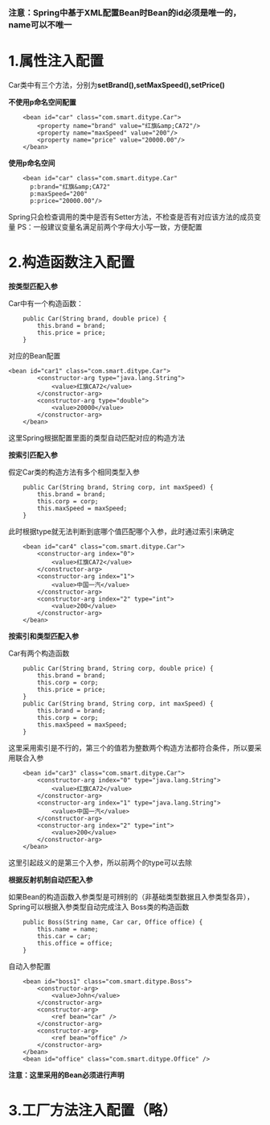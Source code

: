 ### 注意：Spring中基于XML配置Bean时Bean的id必须是唯一的，name可以不唯一
# 1.属性注入配置
Car类中有三个方法，分别为**setBrand(),setMaxSpeed(),setPrice()**

**不使用p命名空间配置**
```
	<bean id="car" class="com.smart.ditype.Car">
		<property name="brand" value="红旗&amp;CA72"/>
		<property name="maxSpeed" value="200"/>
		<property name="price" value="20000.00"/>
	</bean>
```
**使用p命名空间**
```
    <bean id="car" class="com.smart.ditype.Car"
      p:brand="红旗&amp;CA72"
      p:maxSpeed="200"
      p:price="20000.00"/>
```
Spring只会检查调用的类中是否有Setter方法，不检查是否有对应该方法的成员变量
PS：一般建议变量名满足前两个字母大小写一致，方便配置
# 2.构造函数注入配置
**按类型匹配入参**

Car中有一个构造函数：
```
	public Car(String brand, double price) {
		this.brand = brand;
		this.price = price;
	}	

```
对应的Bean配置
```
<bean id="car1" class="com.smart.ditype.Car">
		<constructor-arg type="java.lang.String">
			<value>红旗CA72</value>
		</constructor-arg>
		<constructor-arg type="double">
			<value>20000</value>
		</constructor-arg>
	</bean>
```
这里Spring根据配置里面的类型自动匹配对应的构造方法

**按索引匹配入参**

假定Car类的构造方法有多个相同类型入参
```
	public Car(String brand, String corp, int maxSpeed) {
		this.brand = brand;
		this.corp = corp;
		this.maxSpeed = maxSpeed;
	}
```
此时根据type就无法判断到底哪个值匹配哪个入参，此时通过索引来确定
```
	<bean id="car4" class="com.smart.ditype.Car">
		<constructor-arg index="0">
			<value>红旗CA72</value>
		</constructor-arg>
		<constructor-arg index="1">
			<value>中国一汽</value>
		</constructor-arg>
		<constructor-arg index="2" type="int">
			<value>200</value>
		</constructor-arg>
	</bean>
```
**按索引和类型匹配入参**

Car有两个构造函数
```
	public Car(String brand, String corp, double price) {
		this.brand = brand;
		this.corp = corp;
		this.price = price;
	}
	public Car(String brand, String corp, int maxSpeed) {
		this.brand = brand;
		this.corp = corp;
		this.maxSpeed = maxSpeed;
	}
```
这里采用索引是不行的，第三个的值若为整数两个构造方法都符合条件，所以要采用联合入参
```
	<bean id="car3" class="com.smart.ditype.Car">
		<constructor-arg index="0" type="java.lang.String">
			<value>红旗CA72</value>
		</constructor-arg>
		<constructor-arg index="1" type="java.lang.String">
			<value>中国一汽</value>
		</constructor-arg>
		<constructor-arg index="2" type="int">
			<value>200</value>
		</constructor-arg>
	</bean>
```
这里引起歧义的是第三个入参，所以前两个的type可以去除

**根据反射机制自动匹配入参**

如果Bean的构造函数入参类型是可辨别的（非基础类型数据且入参类型各异），Spring可以根据入参类型自动完成注入
Boss类的构造函数
```
	public Boss(String name, Car car, Office office) {
		this.name = name;
		this.car = car;
		this.office = office;
	}

```
自动入参配置
```
	<bean id="boss1" class="com.smart.ditype.Boss">
		<constructor-arg>
			<value>John</value>
		</constructor-arg>
		<constructor-arg>
			<ref bean="car" />
		</constructor-arg>
		<constructor-arg>
			<ref bean="office" />
		</constructor-arg>
	</bean>
	<bean id="office" class="com.smart.ditype.Office" />
```
**注意：这里采用的Bean必须进行声明**

# 3.工厂方法注入配置（略）
